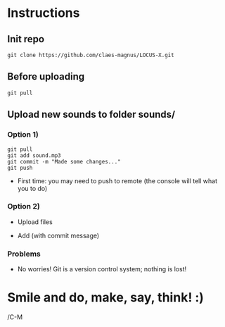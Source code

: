 # Instructions

## Init repo

```
git clone https://github.com/claes-magnus/LOCUS-X.git
```

## Before uploading

```
git pull
```

## Upload new sounds to folder sounds/


### Option 1)

```
git pull
git add sound.mp3
git commit -m "Made some changes..."
git push
```
* First time: you may need to push to remote (the console will tell what you to do)

### Option 2)

* Upload files

* Add (with commit message)

### Problems

* No worries! Git is a version control system; nothing is lost!


# Smile and do, make, say, think! :)

/C-M


